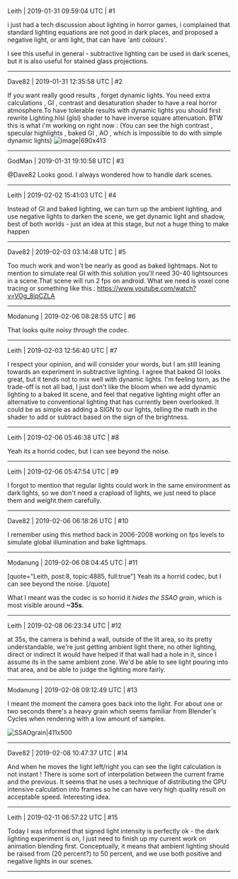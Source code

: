 Leith | 2019-01-31 09:59:04 UTC | #1

i just had a tech discussion about lighting in horror games, i complained that standard lighting equations are not good in dark places, and proposed a negative light, or anti light, that can have 'anti colours'.

I see this useful in general - subtractive lighting can be used in dark scenes, but it is also useful for stained glass projections.

-------------------------

Dave82 | 2019-01-31 12:35:58 UTC | #2

If you want really good results , forget dynamic lights. You need extra calculations , GI , contrast  and desaturation shader to have a real horror atmosphere.To have tolerable results with dynamic lights you should first rewrite Lighting.hlsl (glsl) shader to have inverse square attenuation. BTW this is what i'm working on right now : (You can see the high contrast , specular highlights , baked GI , AO , which is impossible to do with simple dynamic lights)
![image|690x413](upload://1kLDoAlA5K2kO4y5LQJ0aWR8pE2.jpeg)

-------------------------

GodMan | 2019-01-31 19:10:58 UTC | #3

@Dave82 Looks good. I always wondered how to handle dark scenes.

-------------------------

Leith | 2019-02-02 15:41:03 UTC | #4

Instead of GI and baked lighting, we can turn up the ambient lighting, and use negative lights to darken the scene, we get dynamic light and shadow, best of both worlds - just an idea at this stage, but not a huge thing to make happen

-------------------------

Dave82 | 2019-02-03 03:14:48 UTC | #5

Too much work and won't be nearly as good as baked lightmaps. Not to mention to simulate real GI with this solution you'll need 30-40 lightsources in a scene.That scene will run 2 fps on android.
What we need is voxel cone tracing or something like this : 
https://www.youtube.com/watch?v=VOg_8ipCZLA

-------------------------

Modanung | 2019-02-06 08:28:55 UTC | #6

That looks quite noisy _through_ the codec.

-------------------------

Leith | 2019-02-03 12:56:40 UTC | #7

I respect your opinion, and will consider your words, but I am still leaning towards an experiment in subtractive lighting. I agree that baked GI looks great, but it tends not to mix well with dynamic lights. I'm feeling torn, as the trade-off is not all bad, I just don't like the bloom when we add dynamic lighting to a baked lit scene, and feel that negative lighting might offer an alternative to conventional lighting that has currently been overlooked. It could be as simple as adding a SIGN to our lights, telling the math in the shader to add or subtract based on the sign of the brightness.

-------------------------

Leith | 2019-02-06 05:46:38 UTC | #8

Yeah its a horrid codec, but I can see beyond the noise.

-------------------------

Leith | 2019-02-06 05:47:54 UTC | #9

I forgot to mention that regular lights could work in the same environment as dark lights, so we don't need a crapload of lights, we just need to place them and weight them carefully.

-------------------------

Dave82 | 2019-02-06 06:18:26 UTC | #10

I remember using this method back in 2006-2008 working on fps levels to simulate global illumination and bake lightmaps.

-------------------------

Modanung | 2019-02-06 08:04:45 UTC | #11

[quote="Leith, post:8, topic:4885, full:true"]
Yeah its a horrid codec, but I can see beyond the noise.
[/quote]

What I meant was the codec is so horrid it _hides the SSAO grain_, which is most visible around **~35s**.

-------------------------

Leith | 2019-02-08 06:23:34 UTC | #12

at 35s, the camera is behind a wall, outside of the lit area, so its pretty understandable, we're just getting ambient light there, no other lighting, direct or indirect
It would have helped if that wall had a hole in it, since I assume its in the same ambient zone.
We'd be able to see light pouring into that area, and be able to judge the lighting more fairly.

-------------------------

Modanung | 2019-02-08 09:12:49 UTC | #13

I meant the moment the camera goes back into the light. For about one or two seconds there's a heavy grain which seems familiar from Blender's Cycles when rendering with a low amount of samples.

![SSAOgrain|411x500](upload://73wtrwnBImIvomv8FOnh7CmAIow.png)

-------------------------

Dave82 | 2019-02-08 10:47:37 UTC | #14

And when he moves the light left/right you can see the light calculation is not instant ! There is some sort of interpolation between the current frame and the previous. It seems that he uses a technique of distributing the GPU intensive calculation into frames so he can have very high quality result on acceptable speed.
Interesting idea.

-------------------------

Leith | 2019-02-11 06:57:22 UTC | #15

Today I was informed that signed light intensity is perfectly ok - the dark lighting experiment is on, I just need to finish up my current work on animation blending first.
Conceptually, it means that ambient lighting should be raised from (20 percent?) to 50 percent, and we use both positive and negative lights in our scenes.

-------------------------

